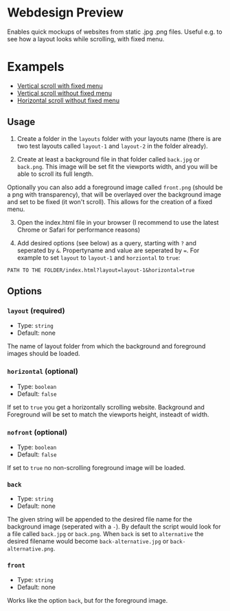 # Webdesign Preview

Enables quick mockups of websites from static .jpg .png files. Useful e.g. to see how a layout looks while scrolling, with fixed menu.

# Exampels

- [Vertical scroll with fixed menu](https://essenmitsosse.github.io/webdesign-preview/?layout=layout-1)
- [Vertical scroll without fixed menu](https://essenmitsosse.github.io/webdesign-preview/?layout=layout-1&nofront=true)
- [Horizontal scroll without fixed menu](https://essenmitsosse.github.io/webdesign-preview/?horizontal=true&layout=layout-2)

## Usage

1. Create a folder in the `layouts` folder with your layouts name (there is are two test layouts called `layout-1` and `layout-2` in the folder already).

2. Create at least a background file in that folder called `back.jpg` or `back.png`. This image will be set fit the viewports width, and you will be able to scroll its full length.

  Optionally you can also add a foreground image called `front.png` (should be a png with transparency), that will be overlayed over the background image and set to be fixed (it won't scroll). This allows for the creation of a fixed menu.

3. Open the index.html file in your browser (I recommend to use the latest Chrome or Safari for performance reasons)

4. Add desired options (see below) as a query, starting with `?` and seperated by `&`. Propertyname and value are seperated by `=`. For example to set `layout` to `layout-1` and `horziontal` to `true`:

  `PATH TO THE FOLDER/index.html?layout=layout-1&horizontal=true`

## Options

### `layout` (required)

- Type: `string`
- Default: none

The name of layout folder from which the background and foreground images should be loaded.

### `horizontal` (optional)

- Type: `boolean`
- Default: `false`

If set to `true` you get a horizontally scrolling website. Background and Foreground will be set to match the viewports height, insteadt of width.

### `nofront` (optional)

- Type: `boolean`
- Default: `false`

If set to `true` no non-scrolling foreground image will be loaded.

### `back`

- Type: `string`
- Default: none

The given string will be appended to the desired file name for the background image (seperated with a `-`). By default the script would look for a file called `back.jpg` or `back.png`. When `back` is set to `alternative` the desired filename would become `back-alternative.jpg` or `back-alternative.png`.

### `front`

- Type: `string`
- Default: none

Works like the option `back`, but for the foreground image.
